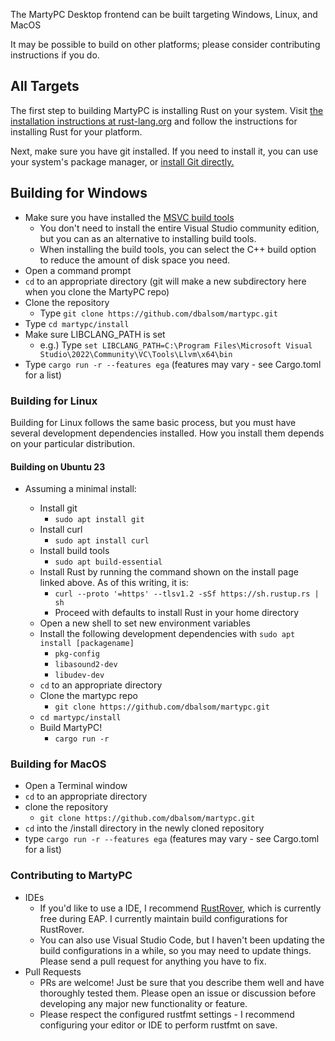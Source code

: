 The MartyPC Desktop frontend can be built targeting Windows, Linux, and MacOS

It may be possible to build on other platforms; please consider contributing instructions if you do.

## All Targets

The first step to building MartyPC is installing Rust on your system. Visit [the installation instructions at rust-lang.org](https://www.rust-lang.org/tools/install) and follow the instructions for installing Rust for your platform.

Next, make sure you have git installed. If you need to install it, you can use your system's package manager, or [install Git directly.](https://git-scm.com/downloads)

## Building for Windows

* Make sure you have installed the [MSVC build tools](https://visualstudio.microsoft.com/visual-cpp-build-tools/)
    * You don't need to install the entire Visual Studio community edition, but you can as an alternative to installing build tools.
    * When installing the build tools, you can select the C++ build option to reduce the amount of disk space you need.
* Open a command prompt
* `cd` to an appropriate directory (git will make a new subdirectory here when you clone the MartyPC repo)
* Clone the repository
    * Type `git clone https://github.com/dbalsom/martypc.git`
* Type `cd martypc/install`
* Make sure LIBCLANG_PATH is set 
    * e.g.) Type `set LIBCLANG_PATH=C:\Program Files\Microsoft Visual Studio\2022\Community\VC\Tools\Llvm\x64\bin`
* Type `cargo run -r --features ega` (features may vary - see Cargo.toml for a list)

### Building for Linux

Building for Linux follows the same basic process, but you must have several development dependencies installed.
How you install them depends on your particular distribution.

#### Building on Ubuntu 23

* Assuming a minimal install:

  * Install git
    * `sudo apt install git`
  * Install curl
    * `sudo apt install curl`
  * Install build tools
    * `sudo apt build-essential`
  * Install Rust by running the command shown on the install page linked above. As of this writing, it is:
    * `curl --proto '=https' --tlsv1.2 -sSf https://sh.rustup.rs | sh`
    * Proceed with defaults to install Rust in your home directory
  * Open a new shell to set new environment variables
  * Install the following development dependencies with `sudo apt install [packagename]`
    * `pkg-config`
    * `libasound2-dev`
    * `libudev-dev`
  * `cd` to an appropriate directory 
  * Clone the martypc repo
    * `git clone https://github.com/dbalsom/martypc.git`
  * `cd martypc/install`
  * Build MartyPC!
    * `cargo run -r`
  

### Building for MacOS
* Open a Terminal window
* `cd` to an appropriate directory
* clone the repository
    * `git clone https://github.com/dbalsom/martypc.git`
* `cd` into the /install directory in the newly cloned repository
* type `cargo run -r --features ega` (features may vary - see Cargo.toml for a list)

### Contributing to MartyPC
* IDEs
    * If you'd like to use a IDE, I recommend [RustRover](https://www.jetbrains.com/rust/), which is currently free during EAP. I currently maintain build configurations for RustRover.
    * You can also use Visual Studio Code, but I haven't been updating the build configurations in a while, so you may need to update things. Please send a pull request for anything you have to fix.
* Pull Requests
    * PRs are welcome! Just be sure that you describe them well and have thoroughly tested them. Please open an issue or discussion before developing any major new functionality or feature.
    * Please respect the configured rustfmt settings - I recommend configuring your editor or IDE to perform rustfmt on save.
